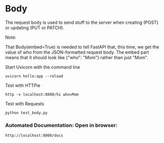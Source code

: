 # Body

The request body is used to send stuff to the server when creating (POST) or updating (PUT or PATCH).

Note:

That Body(embed=True) is needed to tell FastAPI that, this time, we get the value of who from the JSON-formatted request body. The embed part means that it should look like {"who": "Mom"} rather than just "Mom".

Start Uvicorn with the command line

    uvicorn hello:app --reload

Test with HTTPie

    http -v localhost:8000/hi who=Mom

Test with Requests

    python test_body.py

### Automated Documentation: Open in browser:

    http://localhost:8000/docs
    